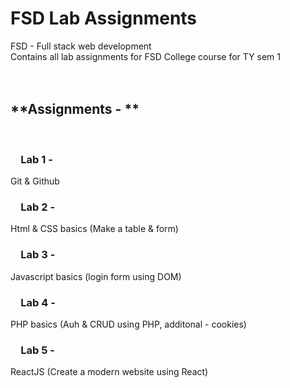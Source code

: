 # FSD Lab Assignments
 
FSD - Full stack web development<br/>
Contains all lab assignments for FSD College course for TY sem 1<br/><br/><br/>
<h2>**Assignments - **</h2><br/>
<h3>&emsp;Lab 1  - </h3>  Git & Github<br/>
<h3>&emsp;Lab 2  - </h3>  Html & CSS basics (Make a table & form)<br/>
<h3>&emsp;Lab 3  - </h3>  Javascript basics (login form using DOM)<br/>
<h3>&emsp;Lab 4  - </h3>  PHP basics (Auh & CRUD using PHP, additonal - cookies)<br/>
<h3>&emsp;Lab 5  - </h3>  ReactJS (Create a modern website using React)
